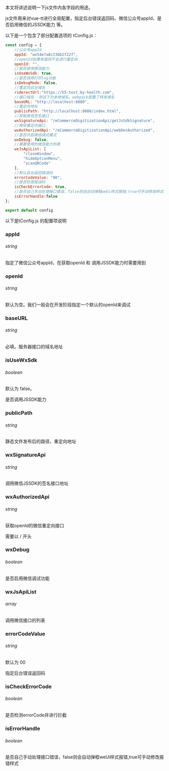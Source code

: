 本文将讲述说明一下js文件内各字段的用途。

js文件用来对vue-tt进行全局配置，指定后台错误返回码、微信公众号appId、是否启用微信的JSSDK能力 等。

以下是一个包含了部分配置选项的 tConfig.js：

```js
const config = {
    //公众号appId
    appId: "wx54e7a8c23bb2f22f",
    //openId如果有值则不会进行重定向
    openId: "",
    //是否使用微信能力
    isUseWxSdk: true,
    //是否调用打印log功能
    isDebugMode: false,
    //重定向后台域名
    riderectUrl:"https://h5-test.by-health.com",
    //接口域名  测试下为本地域名，webpack配置了转发域名
    baseURL: "http://localhost:8080",
    //重定向地址
    publicPath: "http://localhost:8080/index.html",
    //获取微信签名接口
    wxSignatureApi: "/eCommerceDigitizationApi/getJsSdkSignature",
    //微信重定向接口
    wxAuthorizedApi: "/eCommerceDigitizationApi/webDevAuthorized",
    //是否开启微信调式模式
    wxDebug: false,
    //需要使用的微信能力列表
    wxJsApiList: [
        "closeWindow",
        "hideOptionMenu",
        "scanQRCode"
    ],
    //默认后台返回错误码
    errorCodeValue: "00",
    //是否检查错误码
    isCheckErrorCode: true,
    //是否自己手动处理接口错误，false则会自动弹框weUi样式报错,true可手动修改样式
    isErrorHandle:false
};

export default config
```

以下是tConfig.js 的配置项说明

### appId

###### string

指定了微信公众号appId，在获取openId 和 调用JSSDK能力时需要用到

### openId

###### string

默认为空。我们一般会在开发阶段指定一个默认的openId来调试

### baseURL

###### string

必填。服务器接口的域名地址

### isUseWxSdk

###### boolean

默认为 false。

是否调用JSSDK能力

### publicPath

###### string

静态文件发布后的路径，重定向地址

### wxSignatureApi

###### string

调用微信JSSDK的签名接口地址

### wxAuthorizedApi

###### string

获取openId的微信重定向接口

需要以 / 开头

### wxDebug

###### boolean

是否启用微信调试功能

### wxJsApiList

###### array

调用微信接口的列表

### errorCodeValue

###### string

默认为 00

指定后台错误返回码

### isCheckErrorCode

###### boolean

是否检测errorCode并进行拦截

### isErrorHandle

###### boolean

是否自己手动处理接口错误，false则会自动弹框weUi样式报错,true可手动修改报错样式